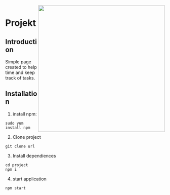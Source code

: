 <img src="http://coderslab.pl/img/coderslab-logo.png" align="right" width="400"/>

# Projekt

## Introduction
Simple page created to help time and keep track of tasks.

## Installation
1. install npm:
``` 
sudo yum install npm 
```

2. Clone project
``` 
git clone url
```

3. Install dependiences
``` 
cd project
npm i
```
4. start application
```
npm start
```




